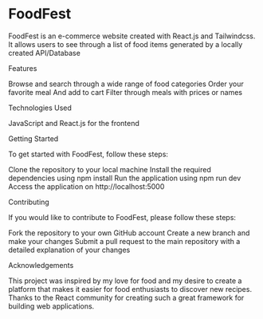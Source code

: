 # FoodFest
FoodFest is an e-commerce website created with React.js and Tailwindcss. It allows users to see through a list of food items generated by a locally created API/Database

Features

Browse and search through a wide range of food categories 
Order your favorite meal
And add to cart
Filter through meals with prices or names

Technologies Used

JavaScript and React.js for the frontend

Getting Started

To get started with FoodFest, follow these steps:

Clone the repository to your local machine
Install the required dependencies using npm install
Run the application using npm run dev
Access the application on http://localhost:5000

Contributing

If you would like to contribute to FoodFest, please follow these steps:

Fork the repository to your own GitHub account
Create a new branch and make your changes
Submit a pull request to the main repository with a detailed explanation of your changes

Acknowledgements

This project was inspired by my love for food and my desire to create a platform that makes it easier for food enthusiasts to discover new recipes.
Thanks to the React community for creating such a great framework for building web applications.
